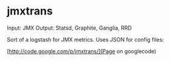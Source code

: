 # jmxtrans
Input: JMX
Output: Statsd, Graphite, Ganglia, RRD

Sort of a logstash for JMX metrics. Uses JSON for config files:

[http://code.google.com/p/jmxtrans/](Page on googlecode)
